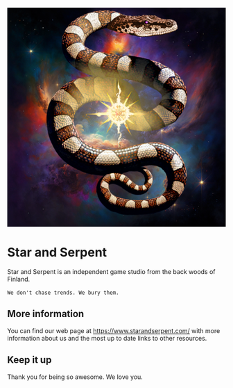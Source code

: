 ![](/images/SS_Logo_Github_Profile.png)

# Star and Serpent
Star and Serpent is an independent game studio from the back woods of Finland.

```
We don't chase trends. We bury them.
```

## More information
You can find our web page at https://www.starandserpent.com/ with more information about us and the most up to date links to other resources.

## Keep it up
Thank you for being so awesome. We love you.
